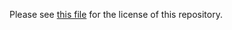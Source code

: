 Please see [this file](https://github.com/NXS-Detroit/NXS-License/blob/master/LICENSE.md) for the license of this repository.